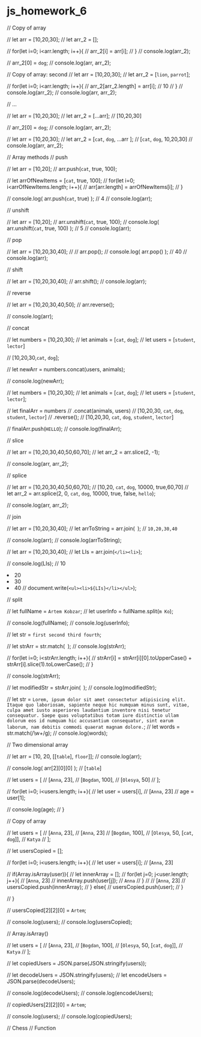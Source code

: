 # js_homework_6
// Copy of array

// let arr = [10,20,30];
// let arr_2 = [];

// for(let i=0; i<arr.length; i++){
//     arr_2[i] = arr[i];
// }
// console.log(arr_2);

// arr_2[0] = `dog`;
// console.log(arr, arr_2);

// Copy of array: second
// let arr = [10,20,30];
// let arr_2 = [`lion`, `parrot`];

// for(let i=0; i<arr.length; i++){
//     arr_2[arr_2.length] = arr[i]; // 10
// }
// console.log(arr_2);
// console.log(arr, arr_2);

// ...

// let arr = [10,20,30];
// let arr_2 = [...arr]; // [10,20,30]

// arr_2[0] = `dog`;
// console.log(arr, arr_2);

// let arr = [10,20,30];
// let arr_2 = [`cat`, `dog`, ...arr ]; // [`cat`, `dog`, 10,20,30]
// console.log(arr, arr_2);

// Array methods
//     push

// let arr = [10,20];
// arr.push(`cat`, true, 100);

// let arrOfNewItems = [`cat`, true, 100];
// for(let i=0; i<arrOfNewItems.length; i++){
//     arr[arr.length] = arrOfNewItems[i];
// }

// console.log( arr.push(`cat`, true) ); // 4
// console.log(arr);

//     unshift

// let arr = [10,20];
// arr.unshift(`cat`, true, 100);
// console.log( arr.unshift(`cat`, true, 100) ); // 5
// console.log(arr);

//     pop

// let arr = [10,20,30,40];
// // arr.pop();
// console.log( arr.pop() ); // 40
// console.log(arr);

//     shift

// let arr = [10,20,30,40];
// arr.shift();
// console.log(arr);

//     reverse

// let arr = [10,20,30,40,50];
// arr.reverse();

// console.log(arr);

//     concat

// let numbers = [10,20,30];
// let animals = [`cat`, `dog`];
// let users = [`student`, `lector`]

// [10,20,30,`cat`, `dog`];

// let newArr = numbers.concat(users, animals);

// console.log(newArr);

// let numbers = [10,20,30];
// let animals = [`cat`, `dog`];
// let users = [`student`, `lector`];

// let finalArr = numbers
//                 .concat(animals, users) // [10,20,30, `cat`, `dog`, `student`, `lector`]
//                 .reverse(); // [10,20,30, `cat`, `dog`, `student`, `lector`]

// finalArr.push(`HELLO`);
// console.log(finalArr);

//     slice

// let arr = [10,20,30,40,50,60,70];
// let arr_2 = arr.slice(2, -1);

// console.log(arr, arr_2);

//     splice

// let arr = [10,20,30,40,50,60,70]; // [10,20, `cat`, `dog`, 10000, true,60,70]
// let arr_2 = arr.splice(2, 0, `cat`, `dog`, 10000, true, false, `hello`);

// console.log(arr, arr_2);

//     join

// let arr = [10,20,30,40];
// let arrToString = arr.join(` `); // `10,20,30,40`

// console.log(arr);
// console.log(arrToString);

// let arr = [10,20,30,40];
// let LIs = arr.join(`</li><li>`);

// console.log(LIs); // 10</li><li>20</li><li>30</li><li>40
// document.write(`<ul><li>${LIs}</li></ul>`);

//     split

// let fullName = `Artem Kobzar`;
// let userInfo = fullName.split(`m Ko`);

// console.log(fullName);
// console.log(userInfo);

// let str = `first second third fourth`;

// let strArr = str.match(` `);
// console.log(strArr);

// for(let i=0; i<strArr.length; i++){
//     strArr[i] = strArr[i][0].toUpperCase() + strArr[i].slice(1).toLowerCase();
// }

// console.log(strArr);

// let modifiedStr = strArr.join(` `);
// console.log(modifiedStr);

// let str = `Lorem, ipsum dolor sit amet consectetur adipisicing elit. Itaque quo laboriosam, sapiente neque hic numquam minus sunt, vitae, culpa amet iusto asperiores laudantium inventore nisi tenetur consequatur. Saepe quas voluptatibus totam iure distinctio ullam dolorum eos id numquam hic accusantium consequatur, sint earum laborum, nam debitis commodi quaerat magnam dolore.`;
// let words = str.match(/\w+/g);
// console.log(words);

// Two dimensional array

// let arr = [10, 20, [[`table`], `floor`]]; 
// console.log(arr);

// console.log( arr[2][0][0] ); // [`table`]

// let users = [
//     [`Anna`, 23],
//     [`Bogdan`, 100],
//     [`Olesya`, 50]
// ];

// for(let i=0; i<users.length; i++){
//     let user = users[i], // [`Anna`, 23]
//         age = user[1];

//     console.log(age);
// }

// Copy of array

// let users = [
//     [`Anna`, 23], // [`Anna`, 23]
//     [`Bogdan`, 100],
//     [`Olesya`, 50, [`cat`, `dog`]],
//     `Katya`
// ];

// let usersCopied = [];

// for(let i=0; i<users.length; i++){
//     let user = users[i]; // [`Anna`, 23]

//     if(Array.isArray(user)){
//         let innerArray = [];
//         for(let j=0; j<user.length; j++){ // [`Anna`, 23]
//             innerArray.push(user[j]); // `Anna`
//         }
//         // [`Anna`, 23]
//         usersCopied.push(innerArray);
//     } else{
//         usersCopied.push(user);
//     }

// }

// usersCopied[2][2][0] = `Artem`;

// console.log(users);
// console.log(usersCopied);

// Array.isArray()

// let users = [
//     [`Anna`, 23],
//     [`Bogdan`, 100],
//     [`Olesya`, 50, [`cat`, `dog`]],
//     `Katya`
// ];

// let copiedUsers = JSON.parse(JSON.stringify(users));

// let decodeUsers = JSON.stringify(users);
// let encodeUsers = JSON.parse(decodeUsers);

// console.log(decodeUsers);
// console.log(encodeUsers);

// copiedUsers[2][2][0] = `Artem`;

// console.log(users);
// console.log(copiedUsers);

// Chess
// Function